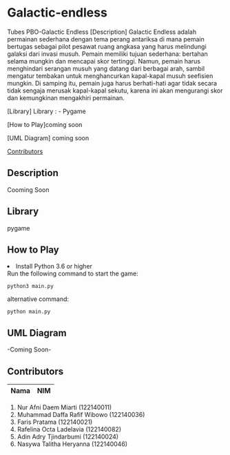 # Galactic-endless
Tubes PBO-Galactic Endless
[Description] Galactic Endless adalah permainan sederhana dengan tema perang antariksa di mana pemain bertugas sebagai pilot pesawat ruang angkasa yang harus melindungi galaksi dari invasi musuh. Pemain memiliki tujuan sederhana: bertahan selama mungkin dan mencapai skor tertinggi. Namun, pemain harus menghindari serangan musuh yang datang dari berbagai arah, sambil mengatur tembakan untuk menghancurkan kapal-kapal musuh seefisien mungkin. Di samping itu, pemain juga harus berhati-hati agar tidak secara tidak sengaja merusak kapal-kapal sekutu, karena ini akan mengurangi skor dan kemungkinan mengakhiri permainan.

[Library] Library : - Pygame

[How to Play]coming soon

[UML Diagram] coming soon

[Contributors](#contributors)

## Description
Cooming Soon

## Library
pygame

## How to Play
<li> Install Python 3.6 or higher</li>
Run the following command to start the game:

```
python3 main.py
```
alternative command:

```
python main.py
```
## UML Diagram
-Coming Soon-


## Contributors

| Nama | NIM | 
| ---- | --- | 
1. Nur Afni Daem Miarti (122140011)
2. Muhammad Daffa Rafif Wibowo (122140036) 
3. Faris Pratama (122140021)
4. Rafelina Octa Ladelavia (122140082)
5. Adin Adry Tjindarbumi (122140024)
6. Nasywa Talitha Heryanna (122140046)
